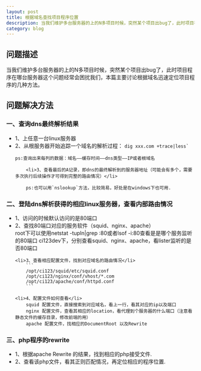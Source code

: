 ```yaml
---
layout: post
title: 根据域名查找项目程序位置
description: 当我们维护多台服务器的上的N多项目时候，突然某个项目出bug了，此时项目程序在哪台服务器这个问题经常会困扰我们，本篇主要讨论根据域名迅速定位项目程序的几种方法。
category: blog
---
```

## 问题描述

当我们维护多台服务器的上的N多项目时候，突然某个项目出bug了，此时项目程序在哪台服务器这个问题经常会困扰我们，本篇主要讨论根据域名迅速定位项目程序的几种方法。

## 问题解决方法

### 一、查询dns最终解析结果
<ul>
	<li>1、上任意一台linux服务器</li>
	<li>2、从根服务器开始追踪一个域名的解析过程： <code>dig xxx.com +trace|less`</code></li>

   	ps:查询出来每列的数据：域名——缓存时间——dns类型——IP或者根域名
   	
    	<li>3、查看最后的A记录，即dns的最终解析到的服务器地址（可能会有多个，需要多次执行后续操作才可得到完整的路由情况）</li>

    	ps:也可以用`nslookup`方法，比较简易，好处是在windows下也可用.
</ul>

### 二、登陆dns解析获得的相应linux服务器，查看内部路由情况
<ul>
	<li>1、访问的时候默认访问的是80端口</li>
	<li>2、查找80端口对应的服务软件（squid、nginx、apache）</li>
	       root下可以使用netstat -tupln|grep :80或者lsof -i:80查看是是哪个服务监听的80端口
	       ci123dev下，分别查看squid、nginx、apache，看lister监听的是否80端口

	<li>3、查看相应配置文件，找到对应域名的路由情况</li>
		```
		/opt/ci123/squid/etc/squid.conf
		/opt/ci123/nginx/conf/vhost/*.com
		/opt/ci123/apache/conf/httpd.conf
		```
		
	<li>4、配置文件如何查看</li>
		squid 配置文件，直接搜索到对应域名，看上一行，看其对应的ip以及端口
		nginx 配置文件，查看其相应的location，看代理到个服务器的什么端口（注意看静态文件的缓存目录，修改前端的用）
		apache 配置文件，找相应的DocumentRoot 以及Rewrite
</ul>

### 三、php程序的rewrite
<ul>
	<li>1、根据apache Rewrite 的结果，找到相应的php接受文件.</li>
	<li>2、查看该php文件，看其正则匹配情况，再定位相应的程序位置.</li>
</ul>


